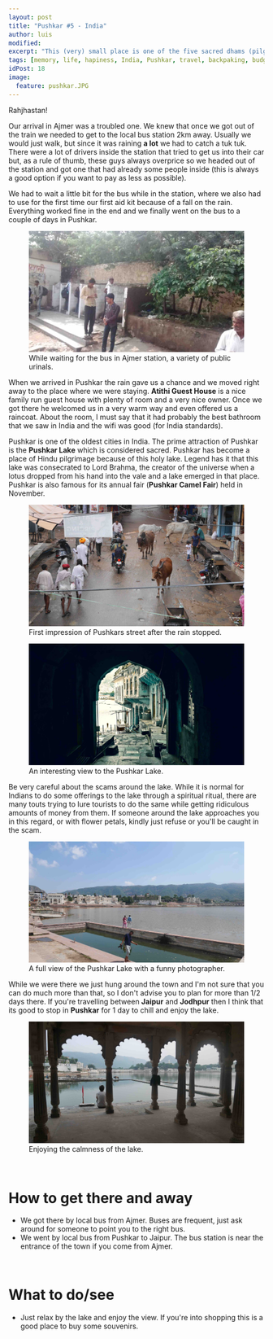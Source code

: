 ```yaml
---
layout: post
title: "Pushkar #5 - India"
author: luis
modified:
excerpt: "This (very) small place is one of the five sacred dhams (pilgrimage site) for devout Hindus."
tags: [memory, life, hapiness, India, Pushkar, travel, backpaking, budget, asia]
idPost: 18
image:
  feature: pushkar.JPG
---
```


Rahjhastan!

Our arrival in Ajmer was a troubled one. We knew that once we got out of the train we needed to get to the local bus station 2km away. Usually we would just walk, but since it was raining <b>a lot</b> we had to catch a tuk tuk. There were a lot of drivers inside the station that tried to get us into their car but, as a rule of thumb, these guys always overprice so we headed out of the station and got one that had already some people inside (this is always a good option if you want to pay as less as possible).

We had to wait a little bit for the bus while in the station, where we also had to use for the first time our first aid kit because of a fall on the rain. Everything worked fine in the end and we finally went on the bus to a couple of days in Pushkar.

<figure>
	<a href="../images/india/Pushkar/pushkar1.JPG"><img src="../images/india/Pushkar/pushkar1.JPG"></a>
	<figcaption>While waiting for the bus in Ajmer station, a variety of public urinals.</figcaption>
</figure>

When we arrived in Pushkar the rain gave us a chance and we moved right away to the place where we were staying. <b>Atithi Guest House</b> is a nice family run guest house with plenty of room and a very nice owner. Once we got there he welcomed us in a very warm way and even offered us a raincoat. About the room, I must say that it had probably the best bathroom that we saw in India and the wifi was good (for India standards).

Pushkar is one of the oldest cities in India. The prime attraction of Pushkar is the <b>Pushkar Lake</b> which is considered sacred. Pushkar has become a place of Hindu pilgrimage because of this holy lake. Legend has it that this lake was consecrated to Lord Brahma, the creator of the universe when a lotus dropped from his hand into the vale and a lake emerged in that place. Pushkar is also famous for its annual fair (<b>Pushkar Camel Fair</b>) held in November.

<figure>
	<a href="../images/india/Pushkar/pushkar2.JPG"><img src="../images/india/Pushkar/pushkar2.JPG"></a>
	<figcaption>First impression of Pushkars street after the rain stopped.</figcaption>
</figure>

<figure>
	<a href="../images/india/Pushkar/pushkar3.JPG"><img src="../images/india/Pushkar/pushkar3.JPG"></a>
	<figcaption>An interesting view to the Pushkar Lake.</figcaption>
</figure>

Be very careful about the scams around the lake. While it is normal for Indians to do some offerings to the lake through a spiritual ritual, there are many touts trying to lure tourists to do the same while getting ridiculous amounts of money from them. If someone around the lake approaches you in this regard, or with flower petals, kindly just refuse or you'll be caught in the scam.

<figure>
	<a href="../images/india/Pushkar/pushkar4.JPG"><img src="../images/india/Pushkar/pushkar4.JPG"></a>
	<figcaption>A full view of the Pushkar Lake with a funny photographer.</figcaption>
</figure>

While we were there we just hung around the town and I'm not sure that you can do much more than that, so I don't advise you to plan for more than 1/2 days there. If you're travelling between <b>Jaipur</b> and <b>Jodhpur</b> then I think that its good to stop in <b>Pushkar</b> for 1 day to chill and enjoy the lake.

<figure>
	<a href="../images/india/Pushkar/pushkar5.JPG"><img src="../images/india/Pushkar/pushkar5.JPG"></a>
	<figcaption>Enjoying the calmness of the lake.</figcaption>
</figure>

<br>
<h1>How to get there and away</h1>
<ul>
<li>We got there by local bus from Ajmer. Buses are frequent, just ask around for someone to point you to the right bus.</li>
<li>We went by local bus from Pushkar to Jaipur. The bus station is near the entrance of the town if you come from Ajmer.</li>
</ul>

<br>
<h1>What to do/see</h1>
<ul>
<li>Just relax by the lake and enjoy the view. If you're into shopping this is a good place to buy some souvenirs.</li>
</ul>
